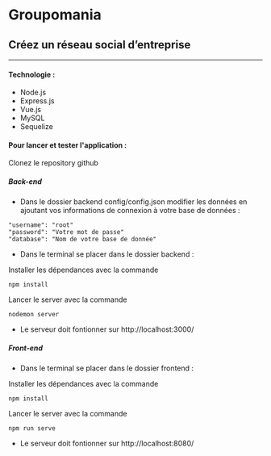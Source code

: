 # Groupomania
## Créez un réseau social d’entreprise

---

#### Technologie :

* Node.js
* Express.js
* Vue.js
* MySQL
* Sequelize

#### Pour lancer et tester l'application :

Clonez le repository github

##### Back-end

- Dans le dossier backend config/config.json modifier les données en ajoutant vos informations de connexion à votre base de données : 

```
"username": "root"
"password": "Votre mot de passe"
"database": "Nom de votre base de donnée"
```

- Dans le terminal se placer dans le dossier backend :

Installer les dépendances avec la commande 

```
npm install
```

Lancer le server avec la commande

```
nodemon server
```

- Le serveur doit fontionner sur http://localhost:3000/

##### Front-end

- Dans le terminal se placer dans le dossier frontend :

Installer les dépendances avec la commande 

```
npm install
```

Lancer le server avec la commande

```
npm run serve
```

- Le serveur doit fontionner sur http://localhost:8080/